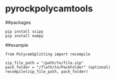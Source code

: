 # pyrockpolycamtools

##packages
```commandline
pip install scipy
pip install numpy
```

##example

```
from PolycamSplitting import recompile

zip_file_path = "/path/to/file.zip"
pack_folder = "/flath/to/PackFolder" (optional)
recompile(zip_file_path, pack_folder)
```
